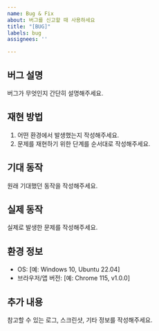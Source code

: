 ```yaml
---
name: Bug & Fix
about: 버그를 신고할 때 사용하세요
title: "[BUG]"
labels: bug
assignees: ''

---
```


## 버그 설명
버그가 무엇인지 간단히 설명해주세요.

## 재현 방법
1. 어떤 환경에서 발생했는지 작성해주세요.
2. 문제를 재현하기 위한 단계를 순서대로 작성해주세요.

## 기대 동작
원래 기대했던 동작을 작성해주세요.

## 실제 동작
실제로 발생한 문제를 작성해주세요.

## 환경 정보
- OS: [예: Windows 10, Ubuntu 22.04]
- 브라우저/앱 버전: [예: Chrome 115, v1.0.0]

## 추가 내용
참고할 수 있는 로그, 스크린샷, 기타 정보를 작성해주세요.